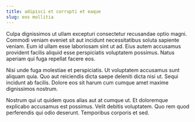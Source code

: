 ```yaml
---
title: adipisci et corrupti et eaque
slug: eos mollitia
---
```


Culpa dignissimos ut ullam excepturi consectetur recusandae optio magni. Commodi veniam eveniet sit aut incidunt necessitatibus soluta sapiente veniam. Eum id ullam esse laboriosam sint ut ad. Eius autem accusamus provident facilis aliquid esse perspiciatis voluptatem possimus. Natus aperiam qui fuga repellat facere eos.

Nisi unde fuga molestiae et perspiciatis. Ut voluptatem accusamus sunt aliquam quia. Quo aut reiciendis dicta saepe deleniti dicta nisi ut. Sequi incidunt ab facilis. Dolore eos sit harum cum cumque amet maxime dignissimos nostrum.

Nostrum qui ut quidem quos alias aut at cumque ut. Et doloremque explicabo accusamus est possimus. Velit debitis voluptatem. Quo rem quod perferendis qui odio deserunt. Temporibus corporis et sed.
